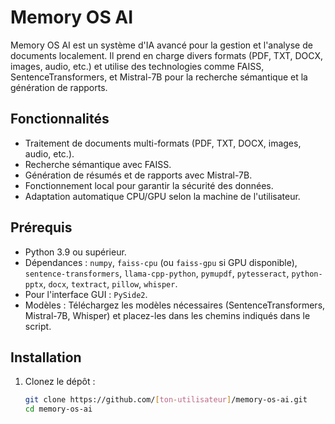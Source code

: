 # Memory OS AI

Memory OS AI est un système d'IA avancé pour la gestion et l'analyse de documents localement. Il prend en charge divers formats (PDF, TXT, DOCX, images, audio, etc.) et utilise des technologies comme FAISS, SentenceTransformers, et Mistral-7B pour la recherche sémantique et la génération de rapports.

## Fonctionnalités
- Traitement de documents multi-formats (PDF, TXT, DOCX, images, audio, etc.).
- Recherche sémantique avec FAISS.
- Génération de résumés et de rapports avec Mistral-7B.
- Fonctionnement local pour garantir la sécurité des données.
- Adaptation automatique CPU/GPU selon la machine de l'utilisateur.

## Prérequis
- Python 3.9 ou supérieur.
- Dépendances : `numpy`, `faiss-cpu` (ou `faiss-gpu` si GPU disponible), `sentence-transformers`, `llama-cpp-python`, `pymupdf`, `pytesseract`, `python-pptx`, `docx`, `textract`, `pillow`, `whisper`.
- Pour l'interface GUI : `PySide2`.
- Modèles : Téléchargez les modèles nécessaires (SentenceTransformers, Mistral-7B, Whisper) et placez-les dans les chemins indiqués dans le script.

## Installation
1. Clonez le dépôt :
   ```bash
   git clone https://github.com/[ton-utilisateur]/memory-os-ai.git
   cd memory-os-ai
